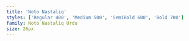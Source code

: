 ```yaml
---
title: 'Noto Nastaliq'
styles: ['Regular 400', 'Medium 500', 'SemiBold 600', 'Bold 700']
family: Noto Nastaliq Urdu
size: 26px
---
```


